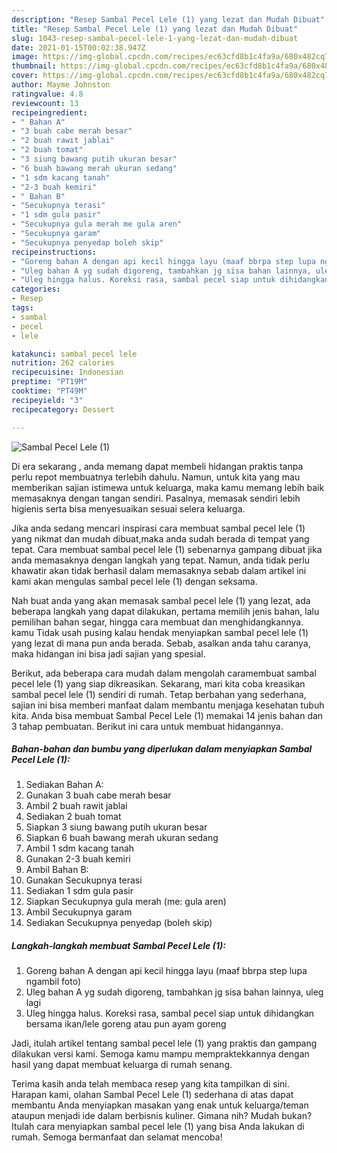 ```yaml
---
description: "Resep Sambal Pecel Lele (1) yang lezat dan Mudah Dibuat"
title: "Resep Sambal Pecel Lele (1) yang lezat dan Mudah Dibuat"
slug: 1043-resep-sambal-pecel-lele-1-yang-lezat-dan-mudah-dibuat
date: 2021-01-15T00:02:38.947Z
image: https://img-global.cpcdn.com/recipes/ec63cfd8b1c4fa9a/680x482cq70/sambal-pecel-lele-1-foto-resep-utama.jpg
thumbnail: https://img-global.cpcdn.com/recipes/ec63cfd8b1c4fa9a/680x482cq70/sambal-pecel-lele-1-foto-resep-utama.jpg
cover: https://img-global.cpcdn.com/recipes/ec63cfd8b1c4fa9a/680x482cq70/sambal-pecel-lele-1-foto-resep-utama.jpg
author: Mayme Johnston
ratingvalue: 4.8
reviewcount: 13
recipeingredient:
- " Bahan A"
- "3 buah cabe merah besar"
- "2 buah rawit jablai"
- "2 buah tomat"
- "3 siung bawang putih ukuran besar"
- "6 buah bawang merah ukuran sedang"
- "1 sdm kacang tanah"
- "2-3 buah kemiri"
- " Bahan B"
- "Secukupnya terasi"
- "1 sdm gula pasir"
- "Secukupnya gula merah me gula aren"
- "Secukupnya garam"
- "Secukupnya penyedap boleh skip"
recipeinstructions:
- "Goreng bahan A dengan api kecil hingga layu (maaf bbrpa step lupa ngambil foto)"
- "Uleg bahan A yg sudah digoreng, tambahkan jg sisa bahan lainnya, uleg lagi"
- "Uleg hingga halus. Koreksi rasa, sambal pecel siap untuk dihidangkan bersama ikan/lele goreng atau pun ayam goreng"
categories:
- Resep
tags:
- sambal
- pecel
- lele

katakunci: sambal pecel lele 
nutrition: 262 calories
recipecuisine: Indonesian
preptime: "PT19M"
cooktime: "PT49M"
recipeyield: "3"
recipecategory: Dessert

---
```



![Sambal Pecel Lele (1)](https://img-global.cpcdn.com/recipes/ec63cfd8b1c4fa9a/680x482cq70/sambal-pecel-lele-1-foto-resep-utama.jpg)

Di era  sekarang , anda memang dapat membeli hidangan praktis tanpa perlu repot membuatnya terlebih dahulu. Namun, untuk kita yang mau memberikan sajian istimewa untuk keluarga, maka kamu memang lebih baik memasaknya dengan tangan sendiri. Pasalnya, memasak sendiri lebih higienis serta bisa menyesuaikan sesuai selera keluarga.

Jika anda sedang mencari inspirasi cara membuat sambal pecel lele (1) yang nikmat dan mudah dibuat,maka anda sudah berada di tempat yang tepat. Cara membuat sambal pecel lele (1)  sebenarnya gampang dibuat jika anda memasaknya dengan langkah yang tepat. Namun, anda tidak perlu khawatir akan tidak berhasil dalam memasaknya 
sebab dalam artikel ini kami akan mengulas sambal pecel lele (1) dengan seksama.  



Nah buat anda yang akan memasak sambal pecel lele (1) yang lezat, ada beberapa langkah yang dapat dilakukan, pertama memilih jenis bahan, lalu pemilihan bahan segar, hingga cara membuat dan menghidangkannya. kamu Tidak usah pusing kalau hendak menyiapkan sambal pecel lele (1) yang lezat di mana pun anda berada. Sebab, asalkan anda  tahu caranya, maka hidangan ini bisa jadi sajian yang spesial.

Berikut, ada beberapa cara mudah dalam mengolah caramembuat sambal pecel lele (1) yang siap dikreasikan. Sekarang, mari kita coba kreasikan sambal pecel lele (1) sendiri di rumah. Tetap berbahan yang sederhana, sajian ini bisa memberi manfaat dalam membantu menjaga kesehatan tubuh kita. Anda bisa membuat Sambal Pecel Lele (1) memakai 14 jenis bahan dan 3 tahap pembuatan. Berikut ini cara untuk membuat hidangannya.

<!--inarticleads1-->

##### Bahan-bahan dan bumbu yang diperlukan dalam menyiapkan Sambal Pecel Lele (1):

1. Sediakan  Bahan A:
1. Gunakan 3 buah cabe merah besar
1. Ambil 2 buah rawit jablai
1. Sediakan 2 buah tomat
1. Siapkan 3 siung bawang putih ukuran besar
1. Siapkan 6 buah bawang merah ukuran sedang
1. Ambil 1 sdm kacang tanah
1. Gunakan 2-3 buah kemiri
1. Ambil  Bahan B:
1. Gunakan Secukupnya terasi
1. Sediakan 1 sdm gula pasir
1. Siapkan Secukupnya gula merah (me: gula aren)
1. Ambil Secukupnya garam
1. Sediakan Secukupnya penyedap (boleh skip)




<!--inarticleads2-->

##### Langkah-langkah membuat Sambal Pecel Lele (1):

1. Goreng bahan A dengan api kecil hingga layu (maaf bbrpa step lupa ngambil foto)
1. Uleg bahan A yg sudah digoreng, tambahkan jg sisa bahan lainnya, uleg lagi
1. Uleg hingga halus. Koreksi rasa, sambal pecel siap untuk dihidangkan bersama ikan/lele goreng atau pun ayam goreng




Jadi, itulah artikel tentang  sambal pecel lele (1)  yang praktis dan gampang dilakukan versi kami. Semoga kamu mampu mempraktekkannya dengan hasil yang dapat membuat keluarga di rumah senang. 

Terima kasih anda telah membaca resep yang kita tampilkan di sini. Harapan kami, olahan  Sambal Pecel Lele (1) sederhana di atas dapat membantu Anda menyiapkan masakan yang enak untuk keluarga/teman ataupun menjadi ide dalam berbisnis kuliner. Gimana nih? Mudah bukan? Itulah cara menyiapkan sambal pecel lele (1) yang bisa Anda lakukan di rumah. Semoga bermanfaat dan selamat mencoba!

